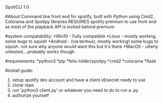 SpotiCLI 1.0

#About
Command line front end for spotify, built with Python using Cmd2, Colorama and Spotipy libraries
REQUIRES spotify premium to use front end as most of the playback API is locked behind premium 

#system compatability:
*Win10 - Fully compatible
*Linux - mostly working, some bugs to squish
*Android - (via termux), mostly working! some bugs to squish. not sure why anyone would want this but it's there
*MacOS - utterly untested....probably works though.

#requirements:
*python3
*pip
*felix-hilder/spotipy
*cmd2
*colorama
*flask

#install guide:
1. setup spotify dev account and have a client id/secret ready to use 
1. clone repo 
1. run 'python3 client.py' or whatever you need to do to run a .py  
1. authorize yourself
